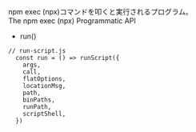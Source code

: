 npm exec (npx)コマンドを叩くと実行されるプログラム。<br>
The npm exec (npx) Programmatic API

- run()
```
// run-script.js
  const run = () => runScript({
    args,
    call,
    flatOptions,
    locationMsg,
    path,
    binPaths,
    runPath,
    scriptShell,
  })
```